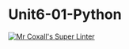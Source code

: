 # Unit6-01-Python
[![Mr Coxall's Super Linter](https://github.com/ICS3U-Programming-Kent-Gatera/Unit6-01-Python/workflows/Mr%20Coxall's%20Super%20Linter/badge.svg)](https://github.com/ICS3U-Programming-Kent-Gatera/Unit6-01-Python/actions/)
